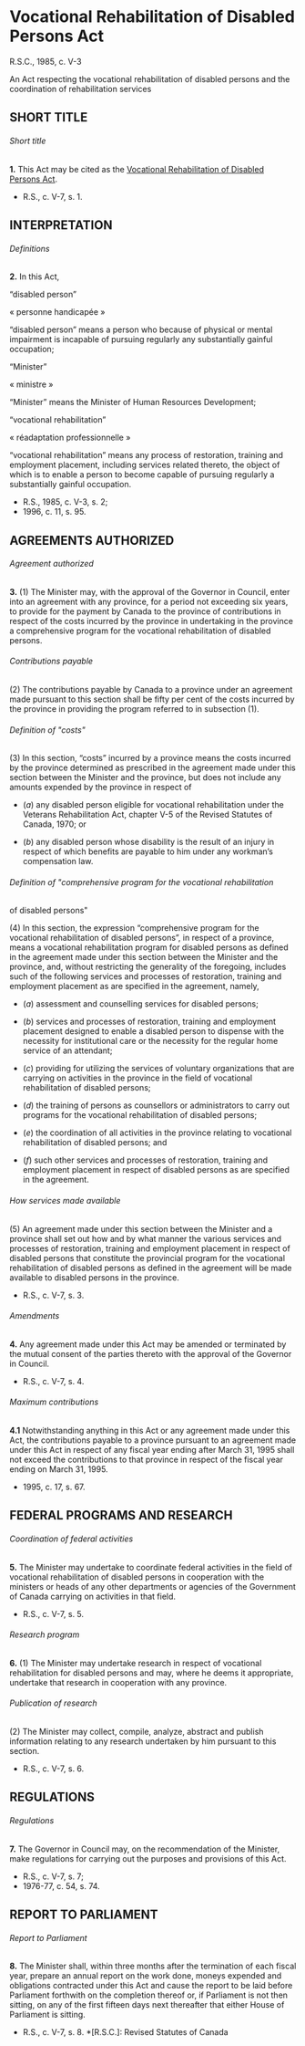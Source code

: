 # Vocational Rehabilitation of Disabled Persons Act

R.S.C., 1985, c. V-3

An Act respecting the vocational rehabilitation of disabled persons and the
coordination of rehabilitation services

## SHORT TITLE

###### Short title

**1.** This Act may be cited as the [Vocational Rehabilitation of Disabled Persons Act](/eng/acts/V-3).

  * R.S., c. V-7, s. 1.

## INTERPRETATION

###### Definitions

**2.** In this Act,

“disabled person”

« personne handicapée »

    

“disabled person” means a person who because of physical or mental impairment
is incapable of pursuing regularly any substantially gainful occupation;

“Minister”

« ministre »

    

“Minister” means the Minister of Human Resources Development;

“vocational rehabilitation”

« réadaptation professionnelle »

    

“vocational rehabilitation” means any process of restoration, training and
employment placement, including services related thereto, the object of which
is to enable a person to become capable of pursuing regularly a substantially
gainful occupation.

  * R.S., 1985, c. V-3, s. 2;
  * 1996, c. 11, s. 95.

## AGREEMENTS AUTHORIZED

###### Agreement authorized

**3.** (1) The Minister may, with the approval of the Governor in Council, enter into an agreement with any province, for a period not exceeding six years, to provide for the payment by Canada to the province of contributions in respect of the costs incurred by the province in undertaking in the province a comprehensive program for the vocational rehabilitation of disabled persons.

###### Contributions payable

(2) The contributions payable by Canada to a province under an agreement made
pursuant to this section shall be fifty per cent of the costs incurred by the
province in providing the program referred to in subsection (1).

###### Definition of "costs"

(3) In this section, “costs” incurred by a province means the costs incurred
by the province determined as prescribed in the agreement made under this
section between the Minister and the province, but does not include any
amounts expended by the province in respect of

  * (_a_) any disabled person eligible for vocational rehabilitation under the Veterans Rehabilitation Act, chapter V-5 of the Revised Statutes of Canada, 1970; or

  * (_b_) any disabled person whose disability is the result of an injury in respect of which benefits are payable to him under any workman’s compensation law.

###### Definition of "comprehensive program for the vocational rehabilitation
of disabled persons"

(4) In this section, the expression “comprehensive program for the vocational
rehabilitation of disabled persons”, in respect of a province, means a
vocational rehabilitation program for disabled persons as defined in the
agreement made under this section between the Minister and the province, and,
without restricting the generality of the foregoing, includes such of the
following services and processes of restoration, training and employment
placement as are specified in the agreement, namely,

  * (_a_) assessment and counselling services for disabled persons;

  * (_b_) services and processes of restoration, training and employment placement designed to enable a disabled person to dispense with the necessity for institutional care or the necessity for the regular home service of an attendant;

  * (_c_) providing for utilizing the services of voluntary organizations that are carrying on activities in the province in the field of vocational rehabilitation of disabled persons;

  * (_d_) the training of persons as counsellors or administrators to carry out programs for the vocational rehabilitation of disabled persons;

  * (_e_) the coordination of all activities in the province relating to vocational rehabilitation of disabled persons; and

  * (_f_) such other services and processes of restoration, training and employment placement in respect of disabled persons as are specified in the agreement.

###### How services made available

(5) An agreement made under this section between the Minister and a province
shall set out how and by what manner the various services and processes of
restoration, training and employment placement in respect of disabled persons
that constitute the provincial program for the vocational rehabilitation of
disabled persons as defined in the agreement will be made available to
disabled persons in the province.

  * R.S., c. V-7, s. 3.

###### Amendments

**4.** Any agreement made under this Act may be amended or terminated by the mutual consent of the parties thereto with the approval of the Governor in Council.

  * R.S., c. V-7, s. 4.

###### Maximum contributions

**4.1** Notwithstanding anything in this Act or any agreement made under this Act, the contributions payable to a province pursuant to an agreement made under this Act in respect of any fiscal year ending after March 31, 1995 shall not exceed the contributions to that province in respect of the fiscal year ending on March 31, 1995.

  * 1995, c. 17, s. 67.

## FEDERAL PROGRAMS AND RESEARCH

###### Coordination of federal activities

**5.** The Minister may undertake to coordinate federal activities in the field of vocational rehabilitation of disabled persons in cooperation with the ministers or heads of any other departments or agencies of the Government of Canada carrying on activities in that field.

  * R.S., c. V-7, s. 5.

###### Research program

**6.** (1) The Minister may undertake research in respect of vocational rehabilitation for disabled persons and may, where he deems it appropriate, undertake that research in cooperation with any province.

###### Publication of research

(2) The Minister may collect, compile, analyze, abstract and publish
information relating to any research undertaken by him pursuant to this
section.

  * R.S., c. V-7, s. 6.

## REGULATIONS

###### Regulations

**7.** The Governor in Council may, on the recommendation of the Minister, make regulations for carrying out the purposes and provisions of this Act.

  * R.S., c. V-7, s. 7;
  * 1976-77, c. 54, s. 74.

## REPORT TO PARLIAMENT

###### Report to Parliament

**8.** The Minister shall, within three months after the termination of each fiscal year, prepare an annual report on the work done, moneys expended and obligations contracted under this Act and cause the report to be laid before Parliament forthwith on the completion thereof or, if Parliament is not then sitting, on any of the first fifteen days next thereafter that either House of Parliament is sitting.

  * R.S., c. V-7, s. 8.
  *[R.S.C.]: Revised Statutes of Canada

